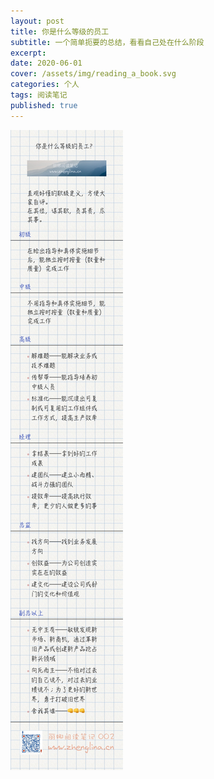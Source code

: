 ```yaml
---
layout: post
title: 你是什么等级的员工
subtitle: 一个简单扼要的总结，看看自己处在什么阶段
excerpt:
date: 2020-06-01
cover: /assets/img/reading_a_book.svg
categories: 个人
tags: 阅读笔记
published: true
---
```


![](/assets/post_img/002.jpg)
